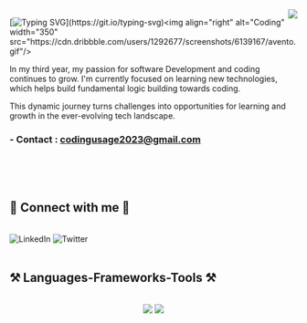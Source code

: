 <img align="right" src="https://visitor-badge.laobi.icu/badge?page_id=UtsavSingh29" />

[![Typing SVG](https://readme-typing-svg.herokuapp.com?font=Noto+Sans+Display&weight=600&size=40&pause=600&color=F7F7F7&background=FFFFFF00&vCenter=true&random=false&width=503&height=65&lines=Hi+There+%F0%9F%91%8B!;I+am+Utsav+Singh.+;I+am+a+Developer.;I+am+a+Coder.)](https://git.io/typing-svg)<img align="right" alt="Coding" width="350" src="https://cdn.dribbble.com/users/1292677/screenshots/6139167/avento.gif"/>



In my third year, my passion for software Development and coding continues to grow. I'm currently focused on learning new technologies, which helps build fundamental logic building towards coding. 

This dynamic journey turns challenges into opportunities for learning and growth in the ever-evolving tech landscape.
### - Contact : **codingusage2023@gmail.com**
 <br><br><br>

<h2 >🤝 Connect with me 🤝</h2>
<br/>
<a href="https://www.linkedin.com/in/utsav-singh-8399b0264/" target="_blank" style="text-decoration: none;">
  <img src="https://img.shields.io/badge/LinkedIn-%230077B5.svg?style=for-the-badge&logo=linkedin&logoColor=white" alt="LinkedIn">
</a>
<a href="https://x.com/MyPc545493" target="_blank" style="text-decoration: none;">
  <img src="https://img.shields.io/badge/Twitter-000000.svg?style=for-the-badge&logo=twitter&logoColor=white position=absolute left=2rem" alt="Twitter">
</a>
 <br><br>
<h2 >⚒️ Languages-Frameworks-Tools ⚒️</h2>
<br/>
<div align="center">
    <img src="https://skillicons.dev/icons?i=react,vscode,github,tailwind,git,nodejs" />
    <img src="https://skillicons.dev/icons?i=python,javascript,mongodb,c,cpp,java"/>
</div>
<div>
<div style="display: flex; justify-content: flex-start; margin-bottom: 20px;">
</div>
<br>
<div style="display: flex; flex-direction: column; align-items: center; margin-bottom: 20px; padding:20px;justify-content:center;">
<!--   <img src="https://github-readme-stats.vercel.app/api?username=UtsavSingh29&show_icons=true&locale=en&theme=gruvbox" alt="GitHub Stats" width="360"/> -->
</div> </div>
